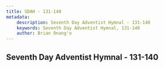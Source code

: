 ```yaml
---
title: SDAH - 131-140
metadata:
    description: Seventh Day Adventist Hymnal - 131-140
    keywords: Seventh Day Adventist Hymnal, 131-140
    author: Brian Onang'o
---
```



## Seventh Day Adventist Hymnal - 131-140
  